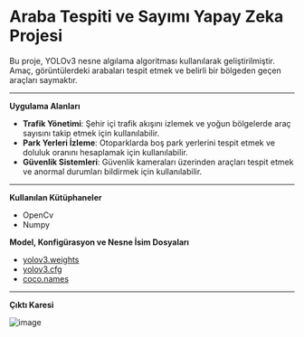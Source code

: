 # Araba Tespiti ve Sayımı Yapay Zeka Projesi

Bu proje, YOLOv3 nesne algılama algoritması kullanılarak geliştirilmiştir. Amaç, görüntülerdeki arabaları tespit etmek ve belirli bir bölgeden geçen araçları saymaktır.

--- 

**Uygulama Alanları**
- **Trafik Yönetimi**: Şehir içi trafik akışını izlemek ve yoğun bölgelerde araç sayısını takip etmek için kullanılabilir.
- **Park Yerleri İzleme**: Otoparklarda boş park yerlerini tespit etmek ve doluluk oranını hesaplamak için kullanılabilir.
- **Güvenlik Sistemleri**: Güvenlik kameraları üzerinden araçları tespit etmek ve anormal durumları bildirmek için kullanılabilir.

---

**Kullanılan Kütüphaneler**
* OpenCv
* Numpy

**Model, Konfigürasyon ve Nesne İsim Dosyaları**
- [yolov3.weights](https://pjreddie.com/media/files/yolov3.weights)
- [yolov3.cfg](https://github.com/pjreddie/darknet/blob/master/cfg/yolov3.cfg)
- [coco.names](https://github.com/pjreddie/darknet/blob/master/data/coco.names)

---

**Çıktı Karesi**

![image](https://r.resimlink.com/vQrJKjm62qtG.jpg)
